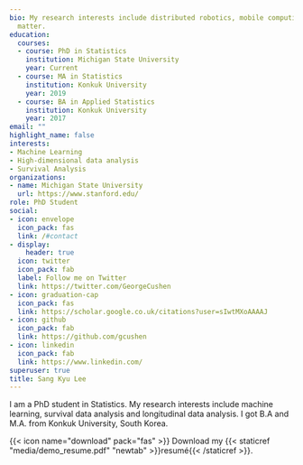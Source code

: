 ```yaml
---
bio: My research interests include distributed robotics, mobile computing and programmable
  matter.
education:
  courses:
  - course: PhD in Statistics
    institution: Michigan State University
    year: Current
  - course: MA in Statistics
    institution: Konkuk University
    year: 2019
  - course: BA in Applied Statistics
    institution: Konkuk University
    year: 2017
email: ""
highlight_name: false
interests:
- Machine Learning
- High-dimensional data analysis
- Survival Analysis
organizations:
- name: Michigan State University
  url: https://www.stanford.edu/
role: PhD Student
social:
- icon: envelope
  icon_pack: fas
  link: /#contact
- display:
    header: true
  icon: twitter
  icon_pack: fab
  label: Follow me on Twitter
  link: https://twitter.com/GeorgeCushen
- icon: graduation-cap
  icon_pack: fas
  link: https://scholar.google.co.uk/citations?user=sIwtMXoAAAAJ
- icon: github
  icon_pack: fab
  link: https://github.com/gcushen
- icon: linkedin
  icon_pack: fab
  link: https://www.linkedin.com/
superuser: true
title: Sang Kyu Lee
---
```


I am a PhD student in Statistics. My research interests include machine learning, survival data analysis and longitudinal data analysis. I got B.A and M.A. from Konkuk University, South Korea.


{{< icon name="download" pack="fas" >}} Download my {{< staticref "media/demo_resume.pdf" "newtab" >}}resumé{{< /staticref >}}.
